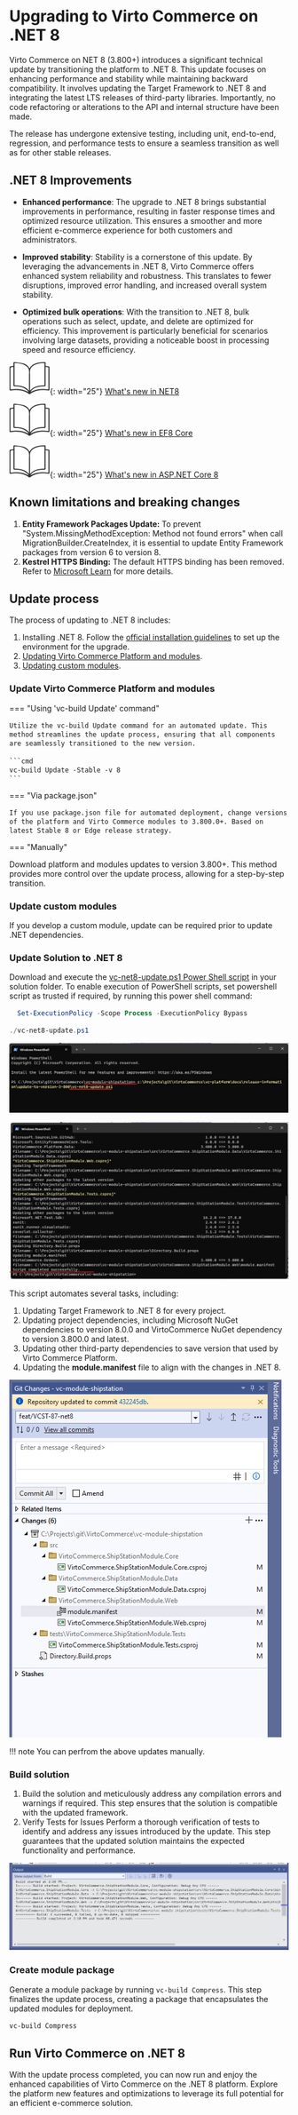 # Upgrading to Virto Commerce on .NET 8

Virto Commerce on NET 8 (3.800+) introduces a significant technical update by transitioning the platform to .NET 8. This update focuses on enhancing performance and stability while maintaining backward compatibility. It involves updating the Target Framework to .NET 8 and integrating the latest LTS releases of third-party libraries. Importantly, no code refactoring or alterations to the API and internal structure have been made.

The release has undergone extensive testing, including unit, end-to-end, regression, and performance tests to ensure a seamless transition as well as for other stable releases.

## .NET 8 Improvements

* **Enhanced performance**: The upgrade to .NET 8 brings substantial improvements in performance, resulting in faster response times and optimized resource utilization. This ensures a smoother and more efficient e-commerce experience for both customers and administrators.

* **Improved stability**: Stability is a cornerstone of this update. By leveraging the advancements in .NET 8, Virto Commerce offers enhanced system reliability and robustness. This translates to fewer disruptions, improved error handling, and increased overall system stability.

* **Optimized bulk operations**: With the transition to .NET 8, bulk operations such as select, update, and delete are optimized for efficiency. This improvement is particularly beneficial for scenarios involving large datasets, providing a noticeable boost in processing speed and resource efficiency.


![Readmore](media/readmore.png){: width="25"} [What's new in NET8](https://learn.microsoft.com/en-us/dotnet/core/whats-new/dotnet-8)

![Readmore](media/readmore.png){: width="25"} [What's new in EF8 Core](https://learn.microsoft.com/en-us/ef/core/what-is-new/ef-core-8.0/whatsnew)

![Readmore](media/readmore.png){: width="25"} [What's new in ASP.NET Core 8](https://learn.microsoft.com/en-us/aspnet/core/release-notes/aspnetcore-8.0?view=aspnetcore-8.0)

## Known limitations and breaking changes

1. **Entity Framework Packages Update:** To prevent "System.MissingMethodException: Method not found errors" when call MigrationBuilder.CreateIndex, it is essential to update Entity Framework packages from version 6 to version 8.
1. **Kestrel HTTPS Binding:** The default HTTPS binding has been removed. Refer to [Microsoft Learn](https://learn.microsoft.com/en-us/dotnet/core/compatibility/aspnet-core/7.0/https-binding-kestrel) for more details.

## Update process

The process of updating to .NET 8 includes:

1. Installing .NET 8. Follow the [official installation guidelines](https://dotnet.microsoft.com/en-us/download/dotnet/8.0) to set up the environment for the upgrade. 
1. [Updating Virto Commerce Platform and modules](upgrading-to-net8.md#update-virto-commerce-platform-and-modules).
1. [Updating custom modules](upgrading-to-net8.md#update-custom-modules).

### Update Virto Commerce Platform and modules

=== "Using 'vc-build Update' command"

    Utilize the vc-build Update command for an automated update. This method streamlines the update process, ensuring that all components are seamlessly transitioned to the new version.

    ```cmd
    vc-build Update -Stable -v 8
    ```

=== "Via package.json"

    If you use package.json file for automated deployment, change versions of the platform and Virto Commerce modules to 3.800.0+. Based on latest Stable 8 or Edge release strategy.

=== "Manually" 

Download platform and modules updates to version 3.800+. This method provides more control over the update process, allowing for a step-by-step transition.

### Update custom modules

If you develop a custom module, update can be required prior to update .NET dependencies.

### Update Solution to .NET 8

Download and execute the [vc-net8-update.ps1 Power Shell script](https://github.com/VirtoCommerce/vc-platform/blob/dev/docs/release-information/update-to-version-3-800/vc-net8-update.ps1) in your solution folder. To enable execution of PowerShell scripts, set powershell script as trusted if required, by running this power shell command:

```ps1
  Set-ExecutionPolicy -Scope Process -ExecutionPolicy Bypass
```
  

```ps1
./vc-net8-update.ps1
```

![step1 run ps1 script](media/updatenet8-step1-run-ps1-script.png)

![step2 run ps1 script result](media/updatenet8-step2-ps1-script-result.png)

This script automates several tasks, including:

1. Updating Target Framework to .NET 8 for every project.
1. Updating project dependencies, including Microsoft NuGet dependencies to version 8.0.0 and VirtoCommerce NuGet dependency to version 3.800.0 and latest.
1. Updating other third-party dependencies to save version that used by Virto Commerce Platform.
1. Updating the **module.manifest** file to align with the changes in .NET 8.

![step3 review modified files](media/updatenet8-step3-modified-files.png)

!!! note
    You can perfrom the above updates manually.

### Build solution

1. Build the solution and meticulously address any compilation errors and warnings if required. This step ensures that the solution is compatible with the updated framework.
1. Verify Tests for Issues Perform a thorough verification of tests to identify and address any issues introduced by the update. This step guarantees that the updated solution maintains the expected functionality and performance.

![step3 build solution](media/updatenet8-step4-build.png)

### Create module package

Generate a module package by running `vc-build Compress`. This step finalizes the update process, creating a package that encapsulates the updated modules for deployment.

```cmd
vc-build Compress
```

## Run Virto Commerce on .NET 8

With the update process completed, you can now run and enjoy the enhanced capabilities of Virto Commerce on the .NET 8 platform. Explore the platform new features and optimizations to leverage its full potential for an efficient e-commerce solution.